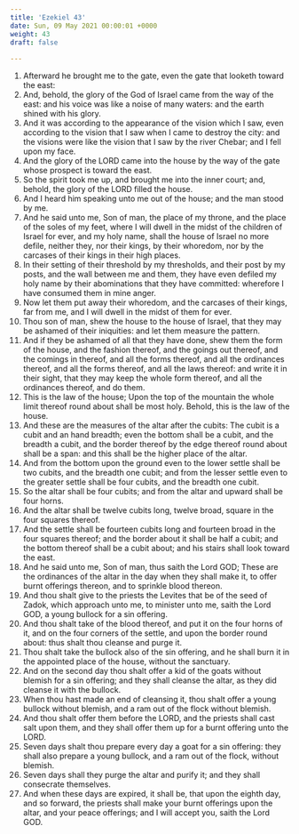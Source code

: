 ```yaml
---
title: 'Ezekiel 43'
date: Sun, 09 May 2021 00:00:01 +0000
weight: 43
draft: false
  
---
```


1. Afterward he brought me to the gate, even the gate that looketh toward the east:
2. And, behold, the glory of the God of Israel came from the way of the east: and his voice was like a noise of many waters: and the earth shined with his glory.
3. And it was according to the appearance of the vision which I saw, even according to the vision that I saw when I came to destroy the city: and the visions were like the vision that I saw by the river Chebar; and I fell upon my face.
4. And the glory of the LORD came into the house by the way of the gate whose prospect is toward the east.
5. So the spirit took me up, and brought me into the inner court; and, behold, the glory of the LORD filled the house.
6. And I heard him speaking unto me out of the house; and the man stood by me.
7. And he said unto me, Son of man, the place of my throne, and the place of the soles of my feet, where I will dwell in the midst of the children of Israel for ever, and my holy name, shall the house of Israel no more defile, neither they, nor their kings, by their whoredom, nor by the carcases of their kings in their high places.
8. In their setting of their threshold by my thresholds, and their post by my posts, and the wall between me and them, they have even defiled my holy name by their abominations that they have committed: wherefore I have consumed them in mine anger.
9. Now let them put away their whoredom, and the carcases of their kings, far from me, and I will dwell in the midst of them for ever.
10. Thou son of man, shew the house to the house of Israel, that they may be ashamed of their iniquities: and let them measure the pattern.
11. And if they be ashamed of all that they have done, shew them the form of the house, and the fashion thereof, and the goings out thereof, and the comings in thereof, and all the forms thereof, and all the ordinances thereof, and all the forms thereof, and all the laws thereof: and write it in their sight, that they may keep the whole form thereof, and all the ordinances thereof, and do them.
12. This is the law of the house; Upon the top of the mountain the whole limit thereof round about shall be most holy. Behold, this is the law of the house.
13. And these are the measures of the altar after the cubits: The cubit is a cubit and an hand breadth; even the bottom shall be a cubit, and the breadth a cubit, and the border thereof by the edge thereof round about shall be a span: and this shall be the higher place of the altar.
14. And from the bottom upon the ground even to the lower settle shall be two cubits, and the breadth one cubit; and from the lesser settle even to the greater settle shall be four cubits, and the breadth one cubit.
15. So the altar shall be four cubits; and from the altar and upward shall be four horns.
16. And the altar shall be twelve cubits long, twelve broad, square in the four squares thereof.
17. And the settle shall be fourteen cubits long and fourteen broad in the four squares thereof; and the border about it shall be half a cubit; and the bottom thereof shall be a cubit about; and his stairs shall look toward the east.
18. And he said unto me, Son of man, thus saith the Lord GOD; These are the ordinances of the altar in the day when they shall make it, to offer burnt offerings thereon, and to sprinkle blood thereon.
19. And thou shalt give to the priests the Levites that be of the seed of Zadok, which approach unto me, to minister unto me, saith the Lord GOD, a young bullock for a sin offering.
20. And thou shalt take of the blood thereof, and put it on the four horns of it, and on the four corners of the settle, and upon the border round about: thus shalt thou cleanse and purge it.
21. Thou shalt take the bullock also of the sin offering, and he shall burn it in the appointed place of the house, without the sanctuary.
22. And on the second day thou shalt offer a kid of the goats without blemish for a sin offering; and they shall cleanse the altar, as they did cleanse it with the bullock.
23. When thou hast made an end of cleansing it, thou shalt offer a young bullock without blemish, and a ram out of the flock without blemish.
24. And thou shalt offer them before the LORD, and the priests shall cast salt upon them, and they shall offer them up for a burnt offering unto the LORD.
25. Seven days shalt thou prepare every day a goat for a sin offering: they shall also prepare a young bullock, and a ram out of the flock, without blemish.
26. Seven days shall they purge the altar and purify it; and they shall consecrate themselves.
27. And when these days are expired, it shall be, that upon the eighth day, and so forward, the priests shall make your burnt offerings upon the altar, and your peace offerings; and I will accept you, saith the Lord GOD.
